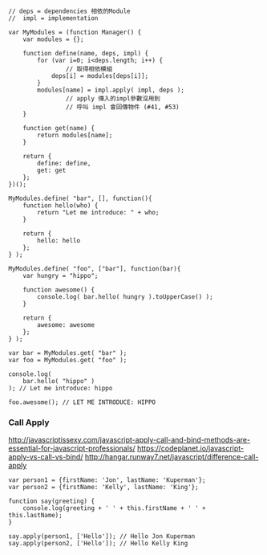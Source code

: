 ```

// deps = dependencies 相依的Module  
//  impl = implementation  

var MyModules = (function Manager() {
	var modules = {};

	function define(name, deps, impl) {
		for (var i=0; i<deps.length; i++) {
		        // 取得相依模組
			deps[i] = modules[deps[i]];
		}
		modules[name] = impl.apply( impl, deps );
                // apply 傳入的impl參數沒用到          
                // 呼叫 impl 會回傳物件 (#41, #53)
	}

	function get(name) {
		return modules[name];
	}

	return {
		define: define,
		get: get
	};
})();

MyModules.define( "bar", [], function(){
	function hello(who) {
		return "Let me introduce: " + who;
	}

	return {
		hello: hello
	};
} );

MyModules.define( "foo", ["bar"], function(bar){
	var hungry = "hippo";

	function awesome() {
		console.log( bar.hello( hungry ).toUpperCase() );
	}

	return {
		awesome: awesome
	};
} );

var bar = MyModules.get( "bar" );
var foo = MyModules.get( "foo" );

console.log(
	bar.hello( "hippo" )
); // Let me introduce: hippo

foo.awesome(); // LET ME INTRODUCE: HIPPO
```
### Call Apply
http://javascriptissexy.com/javascript-apply-call-and-bind-methods-are-essential-for-javascript-professionals/
https://codeplanet.io/javascript-apply-vs-call-vs-bind/
http://hangar.runway7.net/javascript/difference-call-apply
```
var person1 = {firstName: 'Jon', lastName: 'Kuperman'};
var person2 = {firstName: 'Kelly', lastName: 'King'};

function say(greeting) {
    console.log(greeting + ' ' + this.firstName + ' ' + this.lastName);
}

say.apply(person1, ['Hello']); // Hello Jon Kuperman
say.apply(person2, ['Hello']); // Hello Kelly King
```
